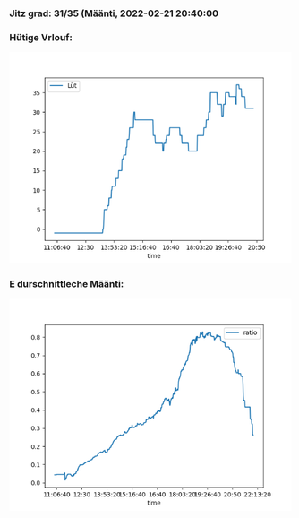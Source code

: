 ### Jitz grad: 31/35 (Määnti, 2022-02-21 20:40:00

### Hütige Vrlouf:
![Graph](Today.png)

### E durschnittleche Määnti:
![Graph](Määnti.png)